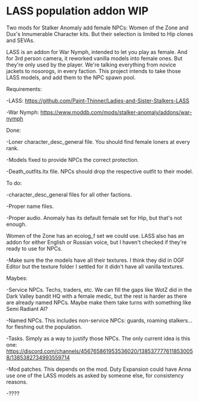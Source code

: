 # LASS population addon WIP

Two mods for Stalker Anomaly add female NPCs: Women of the Zone and Dux's Innumerable Character kits. But their selection is limited to Hip clones and SEVAs.

LASS is an addon for War Nymph, intended to let you play as female. And for 3rd person camera, it reworked vanilla models into female ones. But they're only used by the player. We're talking everything from novice jackets to nosorogs, in every faction.
This project intends to take those LASS models, and add them to the NPC spawn pool.


Requirements:

-LASS: https://github.com/Paint-Thinner/Ladies-and-Sister-Stalkers-LASS

-War Nymph: https://www.moddb.com/mods/stalker-anomaly/addons/war-nymph


Done:

-Loner character_desc_general file. You should find female loners at every rank.

-Models fixed to provide NPCs the correct protection.

-Death_outfits.ltx file. NPCs should drop the respective outfit to their model.


To do:

-character_desc_general files for all other factions.

-Proper name files.

-Proper audio. Anomaly has its default female set for Hip, but that's not enough.

Women of the Zone has an ecolog_f set we could use. LASS also has an addon for either English or Russian voice, but I haven't checked if they're ready to use for NPCs.

-Make sure the the models have all their textures. I think they did in OGF Editor but the texture folder I settled for it didn't have all vanilla textures.


Maybes:

-Service NPCs. Techs, traders, etc. We can fill the gaps like WotZ did in the Dark Valley bandit HQ with a female medic, but the rest is harder as there are already named NPCs. Maybe make them take turns with something like Semi Radiant AI?

-Named NPCs. This includes non-service NPCs: guards, roaming stalkers... for fleshing out the population.

-Tasks. Simply as a way to justify those NPCs. The only current idea is this one: https://discord.com/channels/456765861953536020/1385377776118530058/1385382734993559714

-Mod patches. This depends on the mod. Duty Expansion could have Anna use one of the LASS models as asked by someone else, for consistency reasons.

-????
